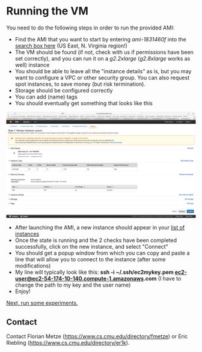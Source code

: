 # Running the VM

You need to do the following steps in order to run the provided AMI:

- Find the AMI that you want to start by entering _ami-1831460f_ into the [search box here](https://console.aws.amazon.com/ec2/v2/home?region=us-east-1#LaunchInstanceWizard:) (US East, N. Virginia region!)
- The VM should be found (if not, check with us if permissions have been set correctly), and you can run it on a _g2.2xlarge_ (_g2.8xlarge_ works as well) instance
- You should be able to leave all the "instance details" as is, but you may want to configure a VPC or other security group. You can also request spot instances, to save money (but risk termination).
- Storage should be configured correctly
- You can add (name) tags
- You should eventually get something that looks like this

![launch window](https://github.com/srvk/aws-sandbox/blob/master/2016-09-07%2012.59.06%20pm.png)

- After launching the AMI, a new instance should appear in your [list of instances](https://console.aws.amazon.com/ec2/v2/home?region=us-east-1#Instances:sort=instanceState)
- Once the state is running and the 2 checks have been completed successfully, click on the new instance, and select "Connect"
- You should get a popup window from which you can copy and paste a line that will allow you to connect to the instance (after some modifications)
- My line will typically look like this: __ssh -i ~/.ssh/ec2mykey.pem ec2-user@ec2-54-174-10-140.compute-1.amazonaws.com__ (I have to change the path to my key and the user name)
- Enjoy!

[Next, run some experiments.](IS2016-Experiments.md)

## Contact

Contact Florian Metze (<https://www.cs.cmu.edu/directory/fmetze>) or 
Eric Riebling (<https://www.cs.cmu.edu/directory/er1k>).
